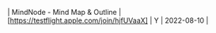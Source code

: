 | MindNode - Mind Map &amp; Outline | [https://testflight.apple.com/join/hjfUVaaX] | Y | 2022-08-10 |
